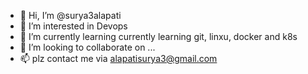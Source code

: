 - 👋 Hi, I’m @surya3alapati
- 👀 I’m interested in Devops
- 🌱 I’m currently learning currently learning git, linxu, docker and k8s
- 💞️ I’m looking to collaborate on ...
- 📫 plz contact me via alapatisurya3@gmail.com

<!---
surya3alapati/surya3alapati is a ✨ special ✨ repository because its `README.md` (this file) appears on your GitHub profile.
You can click the Preview link to take a look at your changes.
--->
